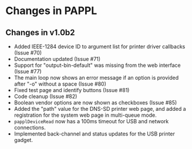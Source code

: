 Changes in PAPPL
================


Changes in v1.0b2
-----------------

- Added IEEE-1284 device ID to argument list for printer driver callbacks
  (Issue #70)
- Documentation updated (Issue #71)
- Support for "output-bin-default" was missing from the web interface
  (Issue #77)
- The main loop now shows an error message if an option is provided after "-o"
  without a space (Issue #80)
- Fixed test page and identify buttons (Issue #81)
- Code cleanup (Issue #82)
- Boolean vendor options are now shown as checkboxes (Issue #85)
- Added the "path" value for the DNS-SD printer web page, and added a
  registration for the system web page in multi-queue mode.
- `papplDeviceRead` now has a 100ms timeout for USB and network connections.
- Implemented back-channel and status updates for the USB printer gadget.
